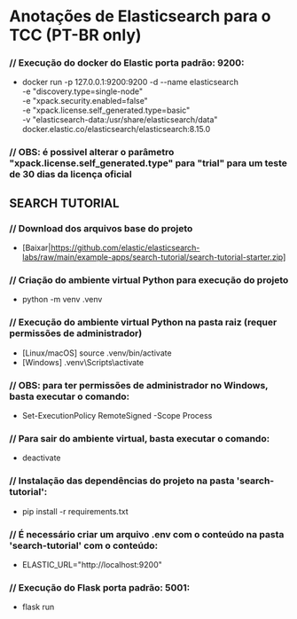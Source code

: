 # Anotações de Elasticsearch para o TCC (PT-BR only)

### // Execução do docker do Elastic **porta padrão: 9200**:
- docker run -p 127.0.0.1:9200:9200 -d --name elasticsearch \
  -e "discovery.type=single-node" \
  -e "xpack.security.enabled=false" \
  -e "xpack.license.self_generated.type=basic" \
  -v "elasticsearch-data:/usr/share/elasticsearch/data" \
  docker.elastic.co/elasticsearch/elasticsearch:8.15.0

### // OBS: é possivel alterar o parâmetro "xpack.license.self_generated.type" para "trial" para um teste de 30 dias da licença oficial

## SEARCH TUTORIAL

### // Download dos arquivos base do projeto
- [Baixar|https://github.com/elastic/elasticsearch-labs/raw/main/example-apps/search-tutorial/search-tutorial-starter.zip]

### // Criação do ambiente virtual Python para execução do projeto
- python -m venv .venv

### // Execução do ambiente virtual Python **na pasta raiz** (requer permissões de administrador)
- [Linux/macOS] source .venv/bin/activate
- [Windows] .venv\Scripts\activate

### // OBS: para ter permissões de administrador no Windows, basta executar o comando:
- Set-ExecutionPolicy RemoteSigned -Scope Process

### // Para sair do ambiente virtual, basta executar o comando:
- deactivate

### // Instalação das dependências do projeto **na pasta 'search-tutorial'**:
- pip install -r requirements.txt

### // É necessário criar um arquivo .env com o conteúdo **na pasta 'search-tutorial'** com o conteúdo:
- ELASTIC_URL="http://localhost:9200"

### // Execução do Flask **porta padrão: 5001**:
- flask run

